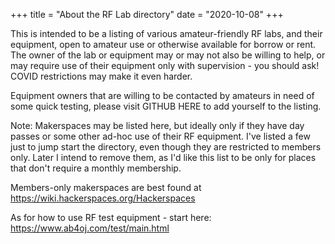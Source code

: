 +++
title = "About the RF Lab directory"
date = "2020-10-08"
+++

This is intended to be a listing of various amateur-friendly RF labs,
and their equipment, open to amateur use or otherwise available for borrow
or rent.  The owner of the lab or equipment may or may not also be willing
to help, or may require use of their equipment only with supervision -
you should ask! COVID restrictions may make it even harder.

Equipment owners that are willing to be contacted by amateurs in need
of some quick testing, please visit GITHUB HERE to add yourself to
the listing.

Note: Makerspaces may be listed here, but ideally only if they have day
passes or some other ad-hoc use of their RF equipment.  I've listed a
few just to jump start the directory, even though they are restricted
to members only.  Later I intend to remove them, as I'd like this list
to be only for places that don't require a monthly membership.

Members-only makerspaces are best found at https://wiki.hackerspaces.org/Hackerspaces



As for how to use RF test equipment - start here: https://www.ab4oj.com/test/main.html

